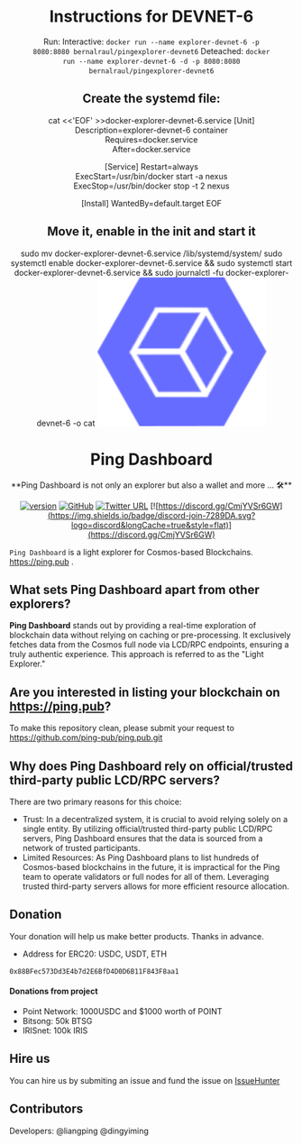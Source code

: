<div align="center">


<h1>Instructions for DEVNET-6</h1>

Run: 
Interactive: <code>docker run --name explorer-devnet-6 -p 8080:8080 bernalraul/pingexplorer-devnet6</code>
Deteached: <code>docker run --name explorer-devnet-6 -d -p 8080:8080 bernalraul/pingexplorer-devnet6</code>


<h2>Create the systemd file:</h2>

cat <<'EOF' >>docker-explorer-devnet-6.service
[Unit]
Description=explorer-devnet-6 container  
Requires=docker.service  
After=docker.service

[Service]
Restart=always  
ExecStart=/usr/bin/docker start -a nexus  
ExecStop=/usr/bin/docker stop -t 2 nexus

[Install]
WantedBy=default.target
EOF


<h2>Move it, enable in the init and start it</h2>

sudo mv docker-explorer-devnet-6.service /lib/systemd/system/
sudo systemctl enable docker-explorer-devnet-6.service && sudo systemctl start docker-explorer-devnet-6.service && sudo journalctl -fu docker-explorer-devnet-6 -o cat
![Ping Wallet](./public/logo.svg)

<h1>Ping Dashboard</h1>
**Ping Dashboard is not only an explorer but also a wallet and more ... 🛠**

[![version](https://img.shields.io/github/tag/ping-pub/explorer.svg)](https://github.com/ping-pub/explorer/releases/latest)
[![GitHub](https://img.shields.io/github/license/ping-pub/explorer.svg)](https://github.com/ping-pub/explorer/blob/master/LICENSE)
[![Twitter URL](https://img.shields.io/twitter/url/https/twitter.com/bukotsunikki.svg?style=social&label=Follow%20%40ping_pub)](https://twitter.com/ping_pub)
[![https://discord.gg/CmjYVSr6GW](https://img.shields.io/badge/discord-join-7289DA.svg?logo=discord&longCache=true&style=flat)](https://discord.gg/CmjYVSr6GW)


</div>

`Ping Dashboard` is a light explorer for Cosmos-based Blockchains.  https://ping.pub .

## What sets Ping Dashboard apart from other explorers?
**Ping Dashboard** stands out by providing a real-time exploration of blockchain data without relying on caching or pre-processing. It exclusively fetches data from the Cosmos full node via LCD/RPC endpoints, ensuring a truly authentic experience. This approach is referred to as the "Light Explorer."

## Are you interested in listing your blockchain on https://ping.pub?

To make this repository clean, please submit your request to https://github.com/ping-pub/ping.pub.git


## Why does Ping Dashboard rely on official/trusted third-party public LCD/RPC servers?
There are two primary reasons for this choice:

 - Trust: In a decentralized system, it is crucial to avoid relying solely on a single entity. By utilizing official/trusted third-party public LCD/RPC servers, Ping Dashboard ensures that the data is sourced from a network of trusted participants.
 - Limited Resources: As Ping Dashboard plans to list hundreds of Cosmos-based blockchains in the future, it is impractical for the Ping team to operate validators or full nodes for all of them. Leveraging trusted third-party servers allows for more efficient resource allocation.

## Donation

Your donation will help us make better products. Thanks in advance.

 - Address for ERC20: USDC, USDT, ETH
```
0x88BFec573Dd3E4b7d2E6BfD4D0D6B11F843F8aa1
```

#### Donations from project

- Point Network: 1000USDC and $1000 worth of POINT
- Bitsong: 50k BTSG
- IRISnet: 100k IRIS

## Hire us

You can hire us by submiting an issue and fund the issue on [IssueHunter](https://issuehunt.io/r/ping-pub/explorer)


## Contributors

Developers: @liangping @dingyiming

